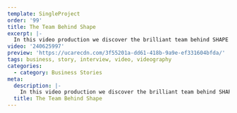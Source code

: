 ```yaml
---
template: SingleProject
order: '99'
title: The Team Behind Shape
excerpt: |-
  In this video production we discover the brilliant team behind SHAPE – Australia’s leading commercial fitout and refurbishment specialist.  Shape promises to deliver high quality, flexible and safe fitouts project outcomes, balanced with a focus on minimising disruption, timely delivery and value for money all Perfect Delivery.
video: '240625997'
preview: 'https://ucarecdn.com/3f55201a-dd61-418b-9a9e-ef331604bfda/'
tags: business, story, interview, video, videography
categories:
  - category: Business Stories
meta:
  description: |-
    In this video production we discover the brilliant team behind SHAPE – Australia’s leading commercial fitout and refurbishment specialist.  Shape promises to deliver high quality, flexible and safe fitouts project outcomes, balanced with a focus on minimising disruption, timely delivery and value for money all Perfect Delivery.
  title: The Team Behind Shape
---
```


